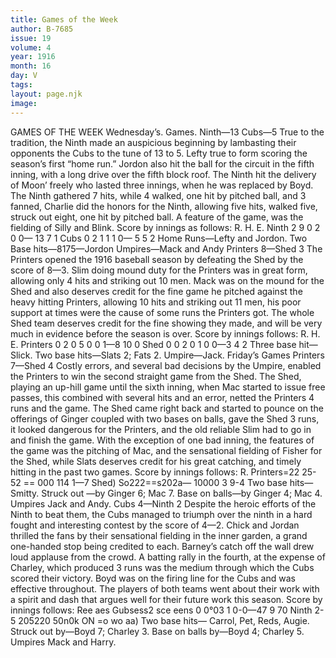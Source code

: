 ```yaml
---
title: Games of the Week
author: B-7685
issue: 19
volume: 4
year: 1916
month: 16
day: V
tags:
layout: page.njk
image:
---
```

GAMES OF THE WEEK    Wednesday’s. Games.    Ninth—13 Cubs—5       True to the tradition, the Ninth made an auspicious beginning by lambasting their opponents the Cubs to the tune of 13 to 5. Lefty true to form scoring the season’s first “home run.” Jordon also hit the ball for the circuit in the fifth inning, with a long drive over the fifth block roof.       The Ninth hit the delivery of Moon’ freely who lasted three innings, when he was replaced by Boyd. The Ninth gathered 7 hits, while 4 walked, one hit by pitched ball, and 3 fanned, Charlie did the honors for the Ninth, allowing five hits, walked five, struck out eight, one hit by pitched ball.       A feature of the game, was the fielding of Silly and Blink.       Score by innings as follows:       			         R. H. E.   Ninth     2 9 0 2 0 0— 13  7  1   Cubs	     0 2 1 1 1 0—  5  5  2      Home Runs—Lefty and Jordon.   Two Base hits—8175—Jordon   Umpires—Mack and Andy      Printers 8—Shed 3      The Printers opened the 1916 baseball season by defeating the Shed by the score of 8—3.   Slim doing mound duty for the Printers was in great form, allowing only 4 hits and striking out 10 men.       Mack was on the mound for the Shed and also deserves credit for the fine game he pitched against the heavy hitting Printers, allowing 10 hits and striking out 11 men, his poor support at times were the cause of some runs the Printers got.       The whole Shed team deserves credit for the fine showing they made, and will be very much in evidence before the season is over.       Score by innings follows:      				      R. H. E.   Printers	0 2 0 5 0 0 1—8  10  0    Shed		0 0 2 0 1 0 0—3  4    2   Three base hit—Slick.   Two base hits—Slats 2; Fats 2.    Umpire—Jack.       Friday’s Games    Printers 7—Shed 4    Costly errors, and several bad decisions by the Umpire, enabled the Printers to win the second straight game from the Shed.       The Shed, playing an up-hill game until the sixth inning, when Mac started to issue free passes, this combined with several hits and an error, netted the Printers 4 runs and the game.       The Shed came right back and started to pounce on the offerings of Ginger coupled with two bases on balls, gave the Shed 3 runs, it looked dangerous for the Printers, and the old reliable Slim had to go in and finish the game.       With the exception of one bad inning, the features of the game was the pitching of Mac, and the sensational fielding of Fisher for the Shed, while Slats deserves credit for his great catching, and timely hitting in the past two games.       Score by innings follows:    R. Printers=22 25-52 == 000 114 1—7 Shed) So222==s202a— 10000 3 9-4       Two base hits—Smitty.    Struck out —by Ginger 6; Mac 7.    Base on balls—by Ginger 4; Mac 4.    Umpires Jack and Andy.       Cubs 4—Ninth 2    Despite the heroic efforts of the Ninth to beat them, the Cubs managed to triumph over the ninth in a hard fought and interesting contest by the score of 4—2.       Chick and Jordan thrilled the fans by their sensational fielding in the inner garden, a grand one-handed stop being credited to each. Barney’s catch off the wall drew loud applause from the crowd. A batting rally in the fourth, at the expense of Charley, which produced 3 runs was the medium through which the Cubs scored their victory.       Boyd was on the firing line for the Cubs and was effective throughout. The players of both teams went about their work with a spirit and dash that argues well for their future work this season.       Score by innings follows:    Ree aes Gubsess2 sce eens 0 0°03 1 0-0—47 9 70 Ninth 2-5 205220 50n0k ON =o wo aa)       Two base hits— Carrol, Pet, Reds, Augie.    Struck out by—Boyd 7; Charley 3.    Base on balls by—Boyd 4; Charley 5.    Umpires Mack and Harry. 

